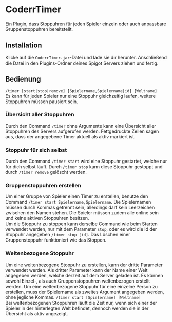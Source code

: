 # CoderrTimer
Ein Plugin, dass Stoppuhren für jeden Spieler einzeln oder auch anpassbare Gruppenstoppuhren bereitstellt.
## Installation
Klicke auf die `CoderrTimer.jar`-Datei und lade sie dir herunter. 
Anschließend die Datei in den Plugins-Ordner deines Spigot Servers ziehen und fertig.
## Bedienung
`/timer [start|stop|remove] [Spielername,Spielername|id] [Weltname]`<br>
Es kann für jeden Spieler nur eine Stoppuhr gleichzeitig laufen, weitere Stoppuhren müssen pausiert sein.
### Übersicht aller Stoppuhren
Durch den Command `/timer` ohne Argumente kann eine Übersicht aller Stoppuhren des Servers aufgerufen werden. 
Fettgedruckte Zeilen sagen aus, dass der angegebene Timer aktuell als aktiv markiert ist. 
### Stoppuhr für sich selbst
Durch den Command `/timer start` wird eine Stoppuhr gestartet, welche nur für dich selbst läuft. 
Durch `/timer stop` kann diese Stoppuhr gestoppt und durch `/timer remove` gelöscht werden. 
### Gruppenstoppuhren erstellen
Um einer Gruppe von Spieler einen Timer zu erstellen, benutze den Command `/timer start Spielername,Spielername`.
Die Spielernamen müssen durch Kommas getrennt sein, allerdings darf kein Leerzeichen zwischen den Namen stehen.
Die Spieler müssen zudem alle online sein und keine aktiven Stoppuhren besitzen.<br>
Um die Stoppuhr zu stoppen kann derselbe Command wie beim Starten verwendet werden, nur mit dem Parameter `stop`,
oder es wird die Id der Stoppuhr angegeben `/timer stop [id]`. Das Löschen einer Gruppenstoppuhr funktioniert wie das Stoppen.
### Weltenbezogene Stoppuhr
Um eine weltenbezogene Stoppuhr zu erstellen, kann der dritte Parameter verwendet werden. 
Als dritter Parameter kann der Name einer Welt angegeben werden, welche derzeit auf dem Server geladen ist. 
Es können sowohl Einzel-, als auch Gruppenstoppuhren weltenbezogen erstellt werden. 
Um eine weltenbezogene Stoppuhr für eine einzelne Person zu erstellen, 
muss der Spielername als zweites Argument angegeben werden, ohne jegliche Kommas. `/timer start [Spielername] [Weltname]`<br>
Bei weltenbezogenen Stoppuhren läuft die Zeit nur, wenn sich einer der Spieler in der hinterlegten Welt befindet, 
dennoch werden sie in der Übersicht als aktiv angezeigt. 